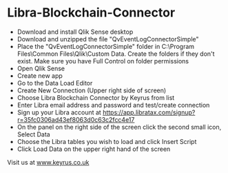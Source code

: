 # Libra-Blockchain-Connector

* Download and install Qlik Sense desktop
* Download and unzipped the file "QvEventLogConnectorSimple"
* Place the "QvEventLogConnectorSimple" folder in C:\Program Files\Common Files\Qlik\Custom Data. Create the folders if they don't exist. Make sure you have Full Control on folder permissions
* Open Qlik Sense 
* Create new app
* Go to the Data Load Editor
* Create New Connection (Upper right side of screen)
* Choose Libra Blockchain Connector by Keyrus from list
* Enter Libra email address and password and test/create connection
 * Sign up your Libra account at https://app.libratax.com/signup?r=35fc0306ad43ef8063d0c63c2fcc4e17
* On the panel on the right side of the screen click the second small icon, Select Data
* Choose the Libra tables you wish to load and click Insert Script
* Click Load Data on the upper right hand of the screen

Visit us at www.keyrus.co.uk
